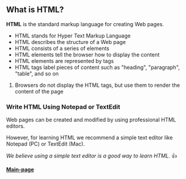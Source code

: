 ## What is HTML?


**HTML** is the standard markup language for creating Web pages.

- HTML stands for Hyper Text Markup Language
- HTML describes the structure of a Web page
- HTML consists of a series of elements
- HTML elements tell the browser how to display the content
- HTML elements are represented by tags
- HTML tags label pieces of content such as "heading", "paragraph", "table", and so on
1. Browsers do not display the HTML tags, but use them to render the content of the page

### Write HTML Using Notepad or TextEdit
 Web pages can be created and modified by using professional HTML editors.

 However, for learning HTML we recommend a simple text editor like Notepad (PC) or TextEdit (Mac).

*We believe using a simple text editor is a good way to learn HTML.* :+1:


[**Main-page**](https://obadeh.github.io/learning-journal/)